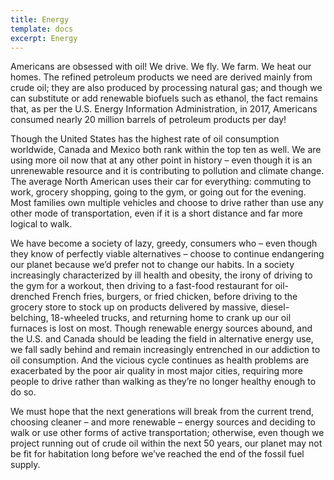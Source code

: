 ```yaml
---
title: Energy
template: docs
excerpt: Energy
---
```

<!--StartFragment-->

Americans are obsessed with oil! We drive. We fly. We farm. We heat our homes. The refined petroleum products we need are derived mainly from crude oil; they are also produced by processing natural gas; and though we can substitute or add renewable biofuels such as ethanol, the fact remains that, as per the U.S. Energy Information Administration, in 2017, Americans consumed nearly 20 million barrels of petroleum products per day!

Though the United States has the highest rate of oil consumption worldwide, Canada and Mexico both rank within the top ten as well. We are using more oil now that at any other point in history – even though it is an unrenewable resource and it is contributing to pollution and climate change. The average North American uses their car for everything: commuting to work, grocery shopping, going to the gym, or going out for the evening. Most families own multiple vehicles and choose to drive rather than use any other mode of transportation, even if it is a short distance and far more logical to walk.

We have become a society of lazy, greedy, consumers who – even though they know of perfectly viable alternatives – choose to continue endangering our planet because we’d prefer not to change our habits. In a society increasingly characterized by ill health and obesity, the irony of driving to the gym for a workout, then driving to a fast-food restaurant for oil-drenched French fries, burgers, or fried chicken, before driving to the grocery store to stock up on products delivered by massive, diesel-belching, 18-wheeled trucks, and returning home to crank up our oil furnaces is lost on most. Though renewable energy sources abound, and the U.S. and Canada should be leading the field in alternative energy use, we fall sadly behind and remain increasingly entrenched in our addiction to oil consumption. And the vicious cycle continues as health problems are exacerbated by the poor air quality in most major cities, requiring more people to drive rather than walking as they’re no longer healthy enough to do so.

We must hope that the next generations will break from the current trend, choosing cleaner – and more renewable – energy sources and deciding to walk or use other forms of active transportation; otherwise, even though we project running out of crude oil within the next 50 years, our planet may not be fit for habitation long before we’ve reached the end of the fossil fuel supply.

<!--EndFragment-->